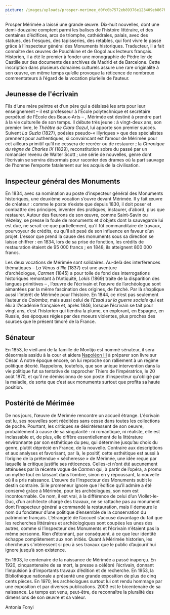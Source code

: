 ```yaml
---
picture: /images/uploads/prosper-merimee_d0fc0b7572eb89376e123409eb867b5a.jpg
---
```

Prosper Mérimée a laissé une grande œuvre. Dix-huit nouvelles, dont une demi-douzaine comptent parmi les balises de l’histoire littéraire, et des centaines d’édifices, arcs de triomphe, cathédrales, palais, avec des statues, des fresques, des tapisseries, des retables, qui font vivre le passé grâce à l’inspecteur général des Monuments historiques. Traducteur, il a fait connaître des œuvres de Pouchkine et de Gogol aux lecteurs français. Historien, il a été le premier à fonder une monographie de Pèdre Ier de Castille sur des documents des archives de Madrid et de Barcelone. Cette inscription dans plusieurs domaines culturels assure une rare originalité à son œuvre, en même temps qu’elle provoque la réticence de nombreux commentateurs à l’égard de la vocation plurielle de l’auteur.

## Jeunesse de l'écrivain

Fils d’une mère peintre et d’un père qui a délaissé les arts pour leur enseignement – il est professeur à l’École polytechnique et secrétaire perpétuel de l’École des Beaux-Arts – , Mérimée est destiné à prendre part à la vie culturelle de son temps. Il débute très jeune : à vingt-deux ans, son premier livre, le *Théâtre de Clara Gazul*, lui apporte son premier succès. Suivent *La Guzla* (1827), poésies pseudo-« illyriques » que des spécialistes prennent pour authentiques, si convaincant est l’amour de Mérimée pour cet ailleurs primitif qu’il ne cessera de recréer ou de restaurer ; la *Chronique du règne de Charles IX* (1829), reconstitution sobre du passé par un romancier revenu de Walter Scott ; une série de nouvelles, genre dont l’écrivain se servira désormais pour raconter des drames où la part sauvage de l’homme l’emporte fatalement sur les acquis de la civilisation.

## Inspecteur général des Monuments

En 1834, avec sa nomination au poste d’inspecteur général des Monuments historiques, une deuxième vocation s’ouvre devant Mérimée. Il y fait œuvre de créateur : comme le poste n’existe que depuis 1830, il doit poser et combattre des principes, inventer des pratiques, instaurer, d’abord, plus que restaurer. Autour des fleurons de son œuvre, comme Saint-Savin ou Vézelay, se presse la foule de monuments et d’objets dont la sauvegarde lui est due, ne serait-ce que partiellement, qu’il fût commanditaire de travaux, pourvoyeur de crédits, ou qu’il ait pesé de son influence en faveur d’un projet. L’essor que prend la cause des monuments sous sa direction se laisse chiffrer : en 1834, lors de sa prise de fonction, les crédits de restauration étaient de 95 000 francs ; en 1848, ils atteignent 800 000 francs.

Les deux vocations de Mérimée sont solidaires. Au-delà des interférences thématiques – *La Vénus d’Ille* (1837) est une aventure d’archéologue, *Carmen* (1845) a pour toile de fond des interrogations historiques remontant à l’Antiquité, *Lokis* (1869) traite de la disparition des langues primitives – , l’œuvre de l’écrivain et l’œuvre de l’archéologue sont aimantées par la même fascination des origines, de l’archè. Par là s’explique aussi l’intérêt de Mérimée pour l’histoire. En 1844, ce n’est pas seulement l’auteur de *Colomba*, mais aussi celui de l’*Essai sur la guerre sociale* qui est élu à l’Académie française et, après 1846, lorsque l’écrivain se tait pour vingt ans, c’est l’historien qui tiendra la plume, en explorant, en Espagne, en Russie, des époques régies par des moeurs violentes, plus proches des sources que le présent timoré de la France.

## Sénateur

En 1853, le vieil ami de la famille de Montijo est nommé sénateur, il sera désormais assidu à la cour et aidera [Napoléon III](https://francearchives.gouv.fr/pages_histoire/39666 "Lien vers la page d'histoire") à préparer son livre sur César. À notre époque encore, on lui reproche son ralliement à un régime politique décrié. Rappelons, toutefois, que son unique intervention dans la vie politique fut sa tentative de rapprocher Thiers de l’impératrice, le 20 août 1870, et qu’il ne démissionna de son poste d’inspecteur qu’obligé par la maladie, de sorte que c’est aux monuments surtout que profita sa haute position.

## Postérité de Mérimée

De nos jours, l’œuvre de Mérimée rencontre un accueil étrange. L’écrivain est lu, ses nouvelles sont rééditées sans cesse dans toutes les collections de poche. Pourtant, les critiques se désintéressent de son oeuvre, probablement à cause de sa singularité : ni romantique, ni réaliste, elle est inclassable et, de plus, elle diffère essentiellement de la littérature environnante par son esthétique du peu, qui détermine jusqu’au choix du genre, plutôt déprécié en France, de la nouvelle. Contraire aux descriptions et aux analyses et favorisant, par là, le positif, cette esthétique est aussi à l’origine de la prétendue « sécheresse » de Mérimée, une idée reçue par laquelle la critique justifie ses réticences. Celles-ci n’ont été aucunement atténuées par la récente vogue de *Carmen* qui, à partir de l’opéra, a promu un mythe tout en laissant dans l’ombre, sinon en y repoussant, la nouvelle où il a pris naissance. L’œuvre de l’inspecteur des Monuments subit le destin contraire. Si le promeneur ignore que l’édifice qu’il admire a été conservé grâce à Mérimée, pour les archéologues, son nom est incontournable. Ce nom, il est vrai, à la différence de celui d’un Viollet-le-Duc, d’un architecte chargé des travaux, ne se rattache pas au monument dont l’inspecteur général a commandé la restauration, mais il demeure le nom du fondateur d’une politique d’ensemble de la conservation du patrimoine français. L’étrangeté de l’accueil s’accuse davantage du fait que les recherches littéraires et archéologiques sont coupées les unes des autres, comme si l’inspecteur des Monuments et l’écrivain n’étaient pas la même personne. Rien d’étonnant, par conséquent, à ce que leur identité échappe complètement aux non initiés. Quant à Mérimée historien, les chercheurs s’intéressent si peu à ses travaux que le public d’aujourd’hui ignore jusqu’à son existence.

En 1903, le centenaire de la naissance de Mérimée a passé inaperçu. En 1920, cinquantenaire de sa mort, la presse a célébré l’écrivain, donnant l’impulsion à d’importants travaux d’édition et de recherche. En 1953, la Bibliothèque nationale a présenté une grande exposition de plus de cinq cents pièces. En 1970, les archéologues surtout lui ont rendu hommage par une exposition et par diverses publications. 2003 est le bicentenaire de sa naissance. Le temps est venu, peut-être, de reconnaître la pluralité des dimensions de son œuvre et sa valeur.

Antonia Fonyi
